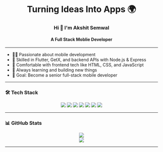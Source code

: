 <h1 align="center">Turning Ideas Into Apps 🌍</h1>

<h3 align="center">Hi 👋 I'm Akshit Semwal</h3>

<h4 align="center">A Full Stack Moblie Developer</h4>

---

- 👨‍💻 Passionate about mobile development
- 💙 Skilled in Flutter, GetX, and backend APIs with Node.js & Express
- 🎨 Comfortable with frontend tech like HTML, CSS, and JavaScript
- 🚀 Always learning and building new things
- 🎯 Goal: Become a senior full-stack mobile developer

---

### 🛠️ Tech Stack

<p align="center">
  <img src="https://img.shields.io/badge/Flutter-02569B?style=for-the-badge&logo=flutter&logoColor=white"/>
  <img src="https://img.shields.io/badge/GetX-3DDC84?style=for-the-badge&logo=flutter&logoColor=white"/>
  <img src="https://img.shields.io/badge/Node.js-339933?style=for-the-badge&logo=nodedotjs&logoColor=white"/>
  <img src="https://img.shields.io/badge/Express.js-000000?style=for-the-badge&logo=express&logoColor=white"/>
  <img src="https://img.shields.io/badge/JavaScript-F7DF1E?style=for-the-badge&logo=javascript&logoColor=black"/>
  <img src="https://img.shields.io/badge/HTML5-E34F26?style=for-the-badge&logo=html5&logoColor=white"/>
  <img src="https://img.shields.io/badge/CSS3-1572B6?style=for-the-badge&logo=css3&logoColor=white"/>
</p>

---

### 📊 GitHub Stats

<p align="center">
  <img src="https://github-readme-stats.vercel.app/api?username=Light19-2003&show_icons=true&theme=radical" />
  <br/>
  <img src="https://github-readme-stats.vercel.app/api/top-langs/?username=Light19-2003&layout=compact&theme=radical"/>
</p>

---



